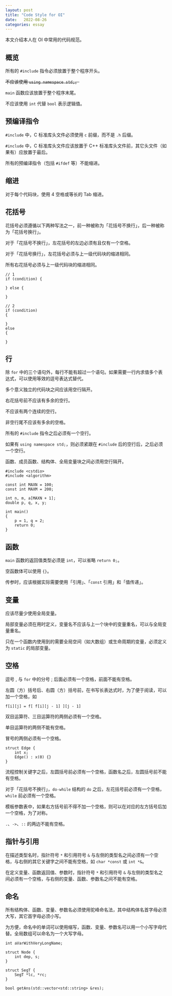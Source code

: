 ```yaml
---
layout: post
title: "Code Style for OI"
date:   2022-08-26
categories: essay
---
```


本文介绍本人在 OI 中常用的代码规范。

## 概览

所有的 `#include` 指令必须放置于整个程序开头。

~~不应该使用 `using namespace std;`。~~

`main` 函数应该放置于整个程序末尾。

不应该使用 `int` 代替 `bool` 表示逻辑值。

## 预编译指令

`#include` 中，C 标准库头文件必须使用 `c` 前缀，而不是 `.h` 后缀。

`#include` 中，C 标准库头文件应该放置于 C++ 标准库头文件前，其它头文件（如果有）应放置于最后。

所有的预编译指令（包括 `#ifdef` 等）不能缩进。

## 缩进

对于每个代码块，使用 4 空格或等长的 Tab 缩进。

## 花括号

花括号必须遵循以下两种写法之一，前一种被称为「花括号不换行」，后一种被称为「花括号换行」。

对于「花括号不换行」，左花括号的左边必须有且仅有一个空格。

对于「花括号换行」，左花括号必须与上一级代码块的缩进相同。

所有右花括号必须与上一级代码块的缩进相同。

```
// 1
if (condition) {

} else {

}

// 2
if (condition)
{

}
else
{

}
```

## 行

除 `for` 中的三个语句外，每行不能有超过一个语句。如果需要一行内求值多个表达式，可以使用等效的逗号表达式替代。

多个意义独立的代码块之间应该用空行隔开。

右花括号前不应该有多余的空行。

不应该有两个连续的空行。

非空行尾不应该有多余的空格。

所有的 `#include` 指令之后必须有一个空行。

如果有 `using namespace std;`，则必须紧跟在 `#include` 后的空行后，之后必须一个空行。

函数、成员函数、结构体、全局变量块之间必须用空行隔开。

```
#include <cstdio>
#include <algorithm>

const int MAXN = 100;
const int MAXM = 200;

int n, m, a[MAXN + 1];
double p, q, x, y;

int main()
{
    p = 1, q = 2;
    return 0;
}
```

## 函数

`main` 函数的返回值类型必须是 `int`，可以省略 `return 0;`。

空函数体可以使用 `{}`。

传参时，应该根据实际需要使用「引用」、「`const` 引用」和「值传递」。

## 变量

应该尽量少使用全局变量。

局部变量必须在用时定义，变量名不应该与上一个块中的变量重名，可以与全局变量重名。

只在一个函数内使用到的需要全局空间（如大数组）或生命周期的变量，必须定义为 `static` 的局部变量。

## 空格

逗号 , 与 `for` 中的分号 ; 后面必须有一个空格，前面不能有空格。

左圆（方）括号后、右圆（方）括号前，在书写长表达式时，为了便于阅读，可以加一个空格，如

```
f[i][j] = f[ f[i][j - 1] ][j - 1]
```

双目运算符、三目运算符的两侧必须有一个空格。

单目运算符的两侧不能有空格。

冒号的两侧必须有一个空格。

```
struct Edge {
    int x;
    Edge() : x(0) {}
}
```

流程控制关键字之后，左圆括号前必须有一个空格，函数名之后，左圆括号前不能有空格。

对于「花括号不换行」，`do-while` 结构的 `do` 之后，左花括号前必须有一个空格，`while` 前必须有一个空格。

模板参数表中，如果右方括号前不得不加一个空格，则可以在对应的左方括号后加一个空格，为了对称。

`.`、`->`、`::` 的两边不能有空格。

## 指针与引用

在描述类型名时，指针符号 `*` 和引用符号 `&` 与左侧的类型名之间必须有一个空格，与右侧的其它关键字之间不能有空格，如 `char *const` 或 `int *&`。

在定义变量、函数返回值、参数时，指针符号 `*` 和引用符号 `&` 与左侧的类型名之间必须有一个空格，与右侧的变量、函数、参数名之间不能有空格。

## 命名

所有结构体、函数、变量、参数名必须使用驼峰命名法，其中结构体名首字母必须大写，其它首字母必须小写。

为方便，命名中的单词可以使用缩写，函数、变量、参数名可以用一个小写字母代替。全局数组可以命名为一个大写字母。

```
int aVarWithVeryLongName;

struct Node {
    int dep, s;
}

struct SegT {
    SegT *lc, *rc;
}

bool getAns(std::vector<std::string> &res);
```